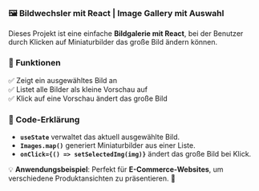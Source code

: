 ### 🖼 Bildwechsler mit React | Image Gallery mit Auswahl  

Dieses Projekt ist eine einfache **Bildgalerie mit React**, bei der Benutzer durch Klicken auf Miniaturbilder das große Bild ändern können.  

### 🔹 Funktionen  
✅ Zeigt ein ausgewähltes Bild an  
✅ Listet alle Bilder als kleine Vorschau auf  
✅ Klick auf eine Vorschau ändert das große Bild  

### 📌 Code-Erklärung  
- **`useState`** verwaltet das aktuell ausgewählte Bild.  
- **`Images.map()`** generiert Miniaturbilder aus einer Liste.  
- **`onClick={() => setSelectedImg(img)}`** ändert das große Bild bei Klick.  

💡 **Anwendungsbeispiel**: Perfekt für **E-Commerce-Websites**, um verschiedene Produktansichten zu präsentieren. 🚀